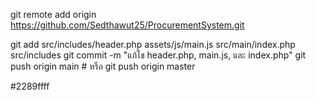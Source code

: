 git remote add origin https://github.com/Sedthawut25/ProcurementSystem.git



git add src/includes/header.php assets/js/main.js src/main/index.php src/includes
git commit -m "แก้ไข header.php, main.js, และ index.php"
git push origin main  # หรือ git push origin master


#2289ffff
